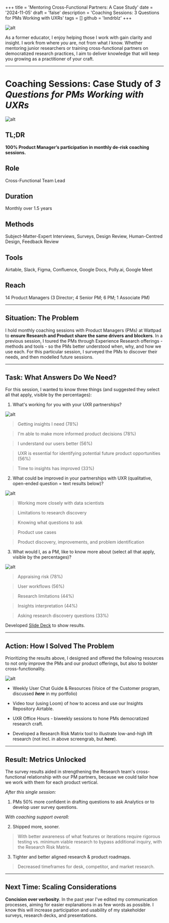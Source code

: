 +++
title = 'Mentoring Cross-Functional Partners: A Case Study'
date = '2024-11-05'
draft = 'false'
description = 'Coaching Sessions: 3 Questions for PMs Working with UXRs'
tags = []
github = 'lxndrblz'
+++

![alt](/images/portfolio/leading/why.png)

As a former educator, I enjoy helping those I work with gain clarity and insight. I work from where *you* are, not from what *I* know. Whether mentoring junior researchers or training cross-functional partners on democratized research practices, I aim to deliver knowledge that will keep you growing as a practitioner of your craft.

***

# Coaching Sessions: Case Study of *3 Questions for PMs Working with UXRs*    

![alt](/images/portfolio/leading/3questions_pm.png)

## TL;DR 

**100% Product Manager’s participation in monthly de-risk coaching sessions.**

## Role 

Cross-Functional Team Lead

## Duration

Monthly over 1.5 years 

## Methods

Subject-Matter-Expert Interviews, Surveys, Design Review, Human-Centred Design, Feedback Review  

## Tools

Airtable, Slack, Figma, Confluence, Google Docs, Polly.ai, Google Meet

## Reach 

14 Product Managers (3 Director; 4 Senior PM; 6 PM; 1 Associate PM)

***

## Situation: The Problem  

I hold monthly coaching sessions with Product Managers (PMs) at Wattpad to **ensure Research and Product share the same drivers and blockers**. In a previous session,  I toured the PMs through Experience Research offerings - methods and tools - so the PMs better understood when, why, and how we use each. For this particular session, I surveyed the PMs to discover their needs, and then modelled future sessions. 

***

## Task: What Answers Do We Need?

For this session, I wanted to know three things (and suggested they select all that apply, visible by the percentages): 

1. What's working for you with your UXR partnerships?

![alt](/images/portfolio/leading/q1_pm.png)

> Getting insights I need (78%)

> I'm able to make more informed product decisions (78%)

> I understand our users better (56%)

> UXR is essential for identifying potential future product opportunities (56%)

> Time to insights has improved (33%)

2. What could be improved in your partnerships with UXR (qualitative, open-ended question = text results below)?

![alt](/images/portfolio/leading/q2_pm.png)

> Working more closely with data scientists 

> Limitations to research discovery

> Knowing what questions to ask

> Product use cases 

> Product discovery, improvements, and problem identification 

3. What would I, as a PM, like to know more about (select all that apply, visible by the percentages)?  

![alt](/images/portfolio/leading/q3_pm.png)

> Appraising risk (78%)

> User workflows (56%)

> Research limitations (44%)

> Insights interpretation (44%) 

> Asking research discovery questions (33%)

Developed [Slide Deck](https://drive.google.com/file/d/1Q1TIJe1QdniF3UbAcz7AADO9vk55joxD/view) to show results.

***

## Action: How I Solved The Problem

Prioritizing the results above, I designed and offered the following resources to not only improve the PMs and our product offerings, but also to bolster cross-functionality. 

![alt](/images/portfolio/leading/help_pm.png)

* Weekly User Chat Guide & Resources (Voice of the Customer program, discussed ***here*** in my portfolio)

* Video tour (using Loom) of how to access and use our Insights Repository Airtable.

* UXR Office Hours - biweekly sessions to hone PMs democratized research craft. 

* Developed a Research Risk Matrix tool to illustrate low-and-high lift research (not incl. in above screengrab, but ***here***).

***

## Result: Metrics Unlocked 

The survey results aided in strengthening the Research team's cross-functional relationship with our PM partners, because we could tailor how we work with them for each product vertical.

*After this single session:*

1. PMs 50% more confident in drafting questions to ask Analytics or to develop user survey questions.

*With coaching support overall:*

2. Shipped more, sooner. 

> With better awareness of what features or iterations require rigorous testing vs. minimum viable research to bypass additional inquiry, with the Research Risk Matrix.

3. Tighter and better aligned research & product roadmaps.

> Decreased timeframes for desk, competitor, and market research.

***

## Next Time: Scaling Considerations 

**Concision over verbosity**. In the past year I've edited my communication processes, aiming for easier explanations in as few words as possible. I know this will increase participation and usability of my stakeholder surveys, research decks, and presentations. 




